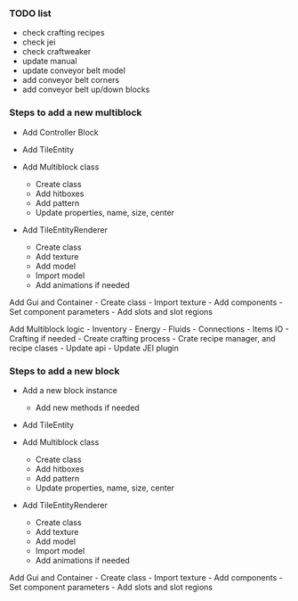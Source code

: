 ### TODO list
- check crafting recipes
- check jei
- check craftweaker
- update manual
- update conveyor belt model
- add conveyor belt corners
- add conveyor belt up/down blocks

### Steps to add a new multiblock
- Add Controller Block
- Add TileEntity
- Add Multiblock class 
    - Create class
    - Add hitboxes
    - Add pattern
    - Update properties, name, size, center
    
- Add TileEntityRenderer
    - Create class
    - Add texture
    - Add model
    - Import model
    - Add animations if needed
    
Add Gui and Container
    - Create class
    - Import texture
    - Add components
    - Set component parameters
    - Add slots and slot regions
    
Add Multiblock logic
    - Inventory
    - Energy
    - Fluids
    - Connections
    - Items IO
    - Crafting if needed
        - Create crafting process
        - Crate recipe manager, and recipe clases
        - Update api
        - Update JEI plugin
        
### Steps to add a new block

- Add a new block instance
    - Add new methods if needed
       
- Add TileEntity
- Add Multiblock class 
    - Create class
    - Add hitboxes
    - Add pattern
    - Update properties, name, size, center
    
- Add TileEntityRenderer
    - Create class
    - Add texture
    - Add model
    - Import model
    - Add animations if needed
    
Add Gui and Container
    - Create class
    - Import texture
    - Add components
    - Set component parameters
    - Add slots and slot regions
